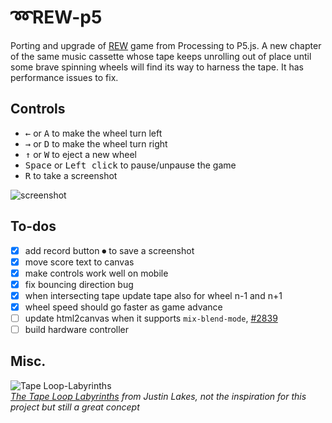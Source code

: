 # ➿REW-p5
Porting and upgrade of [REW](https://github.com/danieledep/REW) game from Processing to P5.js.
A new chapter of the same music cassette whose tape keeps unrolling out of place until some brave spinning wheels will find its way to harness the tape. It has performance issues to fix.

## Controls
- <kbd>&#8592;</kbd> or <kbd>A</kbd> to make the wheel turn left
- <kbd>&#8594;</kbd> or <kbd>D</kbd> to make the wheel turn right
- <kbd>&#8593;</kbd> or <kbd>W</kbd> to eject a new wheel   
- <kbd>Space</kbd> or <kbd>Left click</kbd> to pause/unpause the game   
- <kbd>R</kbd> to take a screenshot


![screenshot](https://github.com/danieledep/REW_P5/blob/master/assets/Screenshot-23-07-2022.png)

## To-dos
- [x] add record button ⏺ to save a screenshot
- [x] move score text to canvas
- [x] make controls work well on mobile
- [x] fix bouncing direction bug
- [x] when intersecting tape update tape also for wheel n-1 and n+1
- [x] wheel speed should go faster as game advance
- [ ] update html2canvas when it supports `mix-blend-mode`, [#2839](https://github.com/niklasvh/html2canvas/pull/2839)
- [ ] build hardware controller

## Misc.

![Tape Loop-Labyrinths](https://github.com/danieledep/REW_P5/blob/master/assets/tape-loop-labyrinths.jpg)   
*[The Tape Loop Labyrinths](https://www.tabsout.com/?p=17050) from Justin Lakes, not the inspiration for this project but still a great concept*
